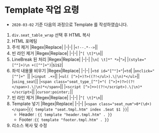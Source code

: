 # Template 작업 요령

- `2020-03-02` 기준 다음의 과정으로 Template 를 작성하였습니다.

1. `div.seat_table_wrap` 선택 후 HTML 복사
2. HTML 포메팅
3. 주석 제거
    |Regex|Replace|
    |-|-|
    |`<!--.*-->`||
4. 빈 라인 제거
    |Regex|Replace|
    |-|-|
    |`^[ \t]*\n`||
5. LineBreak 된 처리
    |Regex|Replace|
    |-|-|
    |`\n[ \t]*" *>`|`">`|
    |`(style="[^"]+)\n +([^"]+")`|`$1$2`|
6. 좌석 내용물 비우기
    |Regex|Replace|
    |-|-|
    |`<td id="[^"]+"`|`<td`|
    |`onclick="[^"]+" `||
    |`<input .+>`||
    |`<ul( [^>]+)?>((?!</ul>).\|\n)*</ul>`||
    |`using_seat`||
    |`<span class="seat_type_[^"]+"( [^>]+)?>((?!</span>).\|\n)*</span>`||
    |`<script [^>]+>((?!</script>).\|\n)*</script>`||
    |`cursor:pointer;`||
7. 빈 라인 제거
    |Regex|Replace|
    |-|-|
    |`^[ \t]*\n`||
8. Template 넣기
    |Regex|Replace|
    |-|-|
    |`<span class="seat_num">0*(\d+)</span>`|`{{ template "seat.tmpl.htm" index .Seat $1 }}`|
    - Header : `{{ template "header.tmpl.htm" . }}`
    - Footer :`{{ template "footer.tmpl.htm" . }}`
9. 리소스 복사 및 수정